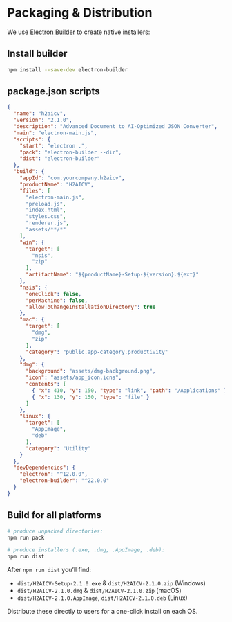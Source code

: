 # Packaging & Distribution

We use [Electron Builder](https://www.electron.build/) to create native installers:

## Install builder

```bash
npm install --save-dev electron-builder
```

## package.json scripts

```json
{
  "name": "h2aicv",
  "version": "2.1.0",
  "description": "Advanced Document to AI-Optimized JSON Converter",
  "main": "electron-main.js",
  "scripts": {
    "start": "electron .",
    "pack": "electron-builder --dir",
    "dist": "electron-builder"
  },
  "build": {
    "appId": "com.yourcompany.h2aicv",
    "productName": "H2AICV",
    "files": [
      "electron-main.js",
      "preload.js",
      "index.html",
      "styles.css",
      "renderer.js",
      "assets/**/*"
    ],
    "win": {
      "target": [
        "nsis",
        "zip"
      ],
      "artifactName": "${productName}-Setup-${version}.${ext}"
    },
    "nsis": {
      "oneClick": false,
      "perMachine": false,
      "allowToChangeInstallationDirectory": true
    },
    "mac": {
      "target": [
        "dmg",
        "zip"
      ],
      "category": "public.app-category.productivity"
    },
    "dmg": {
      "background": "assets/dmg-background.png",
      "icon": "assets/app_icon.icns",
      "contents": [
        { "x": 410, "y": 150, "type": "link", "path": "/Applications" },
        { "x": 130, "y": 150, "type": "file" }
      ]
    },
    "linux": {
      "target": [
        "AppImage",
        "deb"
      ],
      "category": "Utility"
    }
  },
  "devDependencies": {
    "electron": "^12.0.0",
    "electron-builder": "^22.0.0"
  }
}
```

## Build for all platforms

```bash
# produce unpacked directories:
npm run pack

# produce installers (.exe, .dmg, .AppImage, .deb):
npm run dist
```

After `npm run dist` you’ll find:

- `dist/H2AICV-Setup-2.1.0.exe` & `dist/H2AICV-2.1.0.zip` (Windows)
- `dist/H2AICV-2.1.0.dmg` & `dist/H2AICV-2.1.0.zip` (macOS)
- `dist/H2AICV-2.1.0.AppImage`, `dist/H2AICV-2.1.0.deb` (Linux)

Distribute these directly to users for a one-click install on each OS.